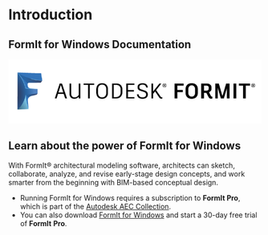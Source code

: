 # Introduction

## FormIt for Windows Documentation

![](.gitbook/assets/b5030b43-df24-4259-ad6a-94bcad61bc78.png)

## Learn about the power of FormIt for Windows

With FormIt® architectural modeling software, architects can sketch, collaborate, analyze, and revise early-stage design concepts, and work smarter from the beginning with BIM-based conceptual design.

* Running FormIt for Windows requires a subscription to **FormIt Pro**, which is part of the [Autodesk AEC Collection](https://www.autodesk.com/collections/architecture-engineering-construction/overview).
* You can also download [FormIt for Windows](https://formit.autodesk.com/page/download) and start a 30-day free trial of **FormIt** **Pro**.
